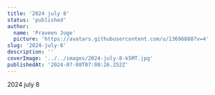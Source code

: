 ```yaml
---
title: '2024 july 8'
status: 'published'
author:
  name: 'Praveen Juge'
  picture: 'https://avatars.githubusercontent.com/u/13696888?v=4'
slug: '2024-july-8'
description: ''
coverImage: '../../images/2024-july-8-k5MT.jpg'
publishedAt: '2024-07-08T07:08:26.252Z'
---
```


2024 july 8